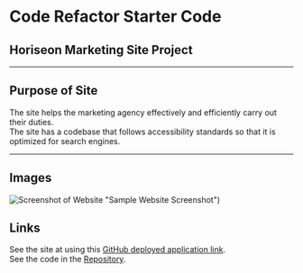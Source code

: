 # Code Refactor Starter Code

## Horiseon Marketing Site Project

-----

## Purpose of Site

The site helps the marketing agency effectively and efficiently carry out their duties.<br/>
The site has a codebase that follows accessibility standards so that it is optimized for search engines.   

-----


## Images

![Screenshot of Website](../assets/site-screenshot.png) "Sample Website Screenshot")

## Links

See the site at using this [GitHub deployed application link](https://nickovalles.github.io/code-refactor/). <br/>
See the code in the [Repository](https://github.com/nickovalles/code-refactor). 